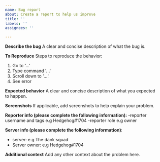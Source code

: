 ```yaml
---
name: Bug report
about: Create a report to help us improve
title: ''
labels: ''
assignees: ''

---
```


**Describe the bug**
A clear and concise description of what the bug is.

**To Reproduce**
Steps to reproduce the behavior:
1. Go to '...'
2. Type command '...'
3. Scroll down to '....'
4. See error

**Expected behavior**
A clear and concise description of what you expected to happen.

**Screenshots**
If applicable, add screenshots to help explain your problem.

**Reporter info (please complete the following information):**
-reporter username and tags e.g Hedgehog#1704
-reporter role e.g owner

**Server info (please complete the following information):**
 - server: e.g The dank squad
 - Server owner: e.g Hedgehog#1704

**Additional context**
Add any other context about the problem here.
